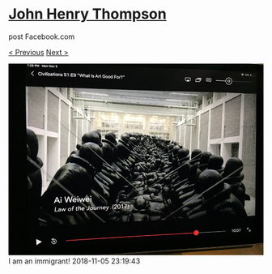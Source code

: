 # [John Henry Thompson](../README.md)
post Facebook.com

[< Previous](2019-08-23-1.md) [Next >](2018-11-05-2.md)

[![](../media/2018-11-05/Timeline-Photos-I-am-an-immigrant.jpg)](../README.md)
I am an immigrant!
2018-11-05 23:19:43